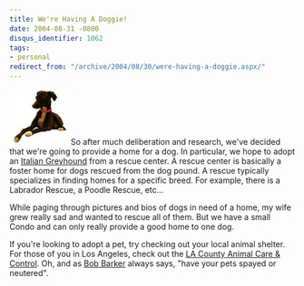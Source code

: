 ```yaml
---
title: We're Having A Doggie!
date: 2004-08-31 -0800
disqus_identifier: 1062
tags:
- personal
redirect_from: "/archive/2004/08/30/were-having-a-doggie.aspx/"
---
```


![Italian Greyhound](/images/italianGreyhound.jpg)So after much
deliberation and research, we've decided that we're going to provide a
home for a dog. In particular, we hope to adopt an [Italian
Greyhound](http://www.dogbreedinfo.com/italiangreyhound.htm) from a
rescue center. A rescue center is basically a foster home for dogs
rescued from the dog pound. A rescue typically specializes in finding
homes for a specific breed. For example, there is a Labrador Rescue, a
Poodle Rescue, etc...

While paging through pictures and bios of dogs in need of a home, my
wife grew really sad and wanted to rescue all of them. But we have a
small Condo and can only really provide a good home to one dog.

If you're looking to adopt a pet, try checking out your local animal
shelter. For those of you in Los Angeles, check out the [LA County
Animal Care & Control](http://animalcontrol.co.la.ca.us/html/Main1.htm).
Oh, and as [Bob
Barker](http://www.cbs.com/daytime/price/about/bios/cast_bios_bbarker.shtml)
always says, "have your pets spayed or neutered".

